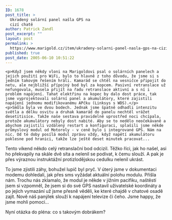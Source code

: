 ```yaml
---
ID: 1678
post_title: >
  Ukradený solární panel našla GPS na
  cizí chatě
author: Patrick Zandl
post_excerpt: ""
layout: post
permalink: >
  https://www.marigold.cz/item/ukradeny-solarni-panel-nasla-gps-na-cizi-chate
published: true
post_date: 2005-06-10 10:51:22
---
```

	<p>Když jsem někdy vloni na Marigoldovi psal o solárních panelech a jejich použití pro WiFi, bylo to hlavně z toho důvodu, že jsme si s jedním takovým řešením hráli. Kamarád se chtěl na vesničce připojit do netu, ale nejbližší přípojný bod byl za kopcem. Pasivní retranslace už nefungovala, musela přijít na řadu retranslace aktivní a s ní i problém napájení. Tahat elektřinu na kopec by dalo dost práce, tak jsme vyprojektovali solární panel a akumulátory, které zajistili napájení jednomu modifikovanému APčku (Linksys s WDS).</p>
	<p>Smůla byla ve dvou bodech. Jednak jsme špatně odhadli intenzitu světla a délku osvitu a druhak kamarád do panelu nechtěl vrážet desetitisíce. Takže naše sestava pravidelně uprostřed noci chcípala, protože akumulátory nebyly dost nabité. Aby se to nedělo neočekávaně a abychom zajistili vzdálený restart a konfiguraci, splašili jsme někde průmyslový modul od Motoroly - v ceně bylo i integrované GPS. Nám na nic. Od té doby posílá modul zprávu vždy, když napětí akumulátoru poklesne pod hranici, takže lze ještě deset minutek pracovat...  
Tento víkend někdo celý retranslační bod odcizil. Těžko říci, jak ho našel, asi ho překvapily na skále dvě síta a nelenil se podívat, k čemu slouží. A pak je přes výraznou instruktážní protizlodějskou cedulku nelenil ukrást.</p>
	<p>To jsme zjistili záhy, bohužel lupič byl pryč. V úterý jsme v dokumentaci modemu dohledali, jak přes sms vyžádat aktuální polohu modulu. Přišla nám. Trochu nás zklamalo, že modul je někde v jižním pacifiku, naštěstí jsem si vzpomněl, že jsem si do své GPS nastavil uživatelské koordináty a po jejich vymazání už jsme přesně věděli, ke které chajdě v chatové osadě zajít. Nově náš panýlek slouží k napájení televize či čeho. Jsme happy, že jsme mohli pomoci...</p>
	<p>Nyní otázka do pléna: co s takovým dobrákem?
</p>